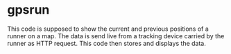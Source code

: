 # gpsrun
 
This code is supposed to show the current and previous positions of a runner on a map. The data is send live from a tracking device carried by the runner as HTTP request. This code then stores and displays the data.
